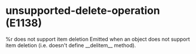 # unsupported-delete-operation (E1138)

%r does not support item deletion Emitted when an object does not
support item deletion (i.e. doesn't define \_\_delitem\_\_ method).
